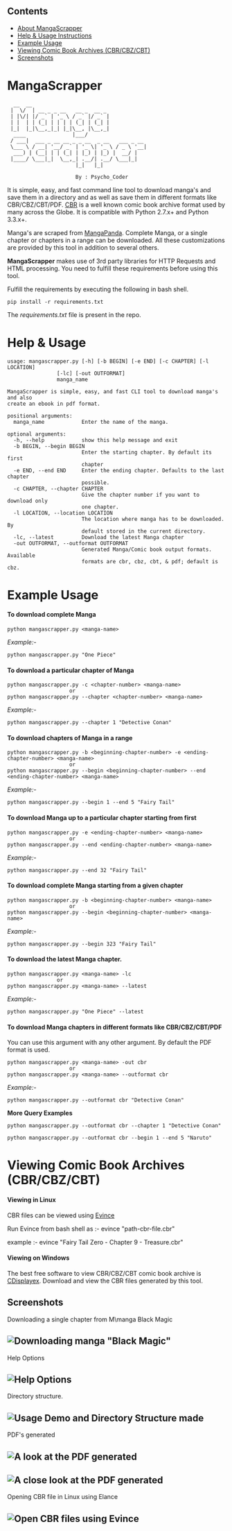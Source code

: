 ## Contents
* [About MangaScrapper](https://github.com/AnimeshShaw/MangaScrapper#mangascrapper)
* [Help & Usage Instructions](https://github.com/AnimeshShaw/MangaScrapper#help--usage)
* [Example Usage](https://github.com/AnimeshShaw/MangaScrapper#example-usage)
* [Viewing Comic Book Archives (CBR/CBZ/CBT)](https://github.com/AnimeshShaw/MangaScrapper/blob/master/README.md#viewing-comic-book-archives-cbrcbzcbt)
* [Screenshots](https://github.com/AnimeshShaw/MangaScrapper#screenshots)

# MangaScrapper 



	  __  __
	 |  \/  | __ _ _ __   __ _  __ _
	 | |\/| |/ _` | '_ \ / _` |/ _` |
	 | |  | | (_| | | | | (_| | (_| |
	 |_|  |_|\__,_|_| |_|\__, |\__,_|
	  ____               |___/
	 / ___|  ___ _ __ __ _ _ __  _ __   ___ _ __
	 \___ \ / __| '__/ _` | '_ \| '_ \ / _ \ '__|
	  ___) | (__| | | (_| | |_) | |_) |  __/ |
	 |____/ \___|_|  \__,_| .__/| .__/ \___|_|
						  |_|   |_|
			
						  By : Psycho_Coder
			  

It is simple, easy, and fast command line tool to download manga's and save them in a directory and as well as save them in different formats like CBR/CBZ/CBT/PDF. [CBR](http://en.wikipedia.org/wiki/Comic_book_archive) is a well known comic book archive format used by many across the Globe. It is compatible with Python 2.7.x+ and Python 3.3.x+.

Manga's are scraped from [MangaPanda](http://www.mangapanda.com/). Complete Manga, or a single chapter or chapters in a range can be downloaded. All these customizations are provided by this tool in addition to several others.

**MangaScrapper** makes use of 3rd party libraries for HTTP Requests and HTML processing. You need to fulfill these requirements before using this tool.

Fulfill the requirements by executing the following in bash shell.
	
	pip install -r requirements.txt

The *requirements.txt* file is present in the repo.

# Help & Usage


	usage: mangascrapper.py [-h] [-b BEGIN] [-e END] [-c CHAPTER] [-l LOCATION]
	                [-lc] [-out OUTFORMAT]
	                manga_name

    MangaScrapper is simple, easy, and fast CLI tool to download manga's and also
    create an ebook in pdf format.

    positional arguments:
      manga_name            Enter the name of the manga.

    optional arguments:
      -h, --help            show this help message and exit
      -b BEGIN, --begin BEGIN
                            Enter the starting chapter. By default its first
                            chapter
      -e END, --end END     Enter the ending chapter. Defaults to the last chapter
                            possible.
      -c CHAPTER, --chapter CHAPTER
                            Give the chapter number if you want to download only
                            one chapter.
      -l LOCATION, --location LOCATION
                            The location where manga has to be downloaded. By
                            default stored in the current directory.
      -lc, --latest         Download the latest Manga chapter
      -out OUTFORMAT, --outformat OUTFORMAT
                            Generated Manga/Comic book output formats. Available
                            formats are cbr, cbz, cbt, & pdf; default is cbz.
							

# Example Usage


#### To download complete Manga

	python mangascrapper.py <manga-name>
	
*Example:-* 	

	python mangascrapper.py "One Piece"

#### To download a particular chapter of Manga

	python mangascrapper.py -c <chapter-number> <manga-name>
						or
	python mangascrapper.py --chapter <chapter-number> <manga-name>
	
*Example:-*

	python mangascrapper.py --chapter 1 "Detective Conan"

#### To download chapters of Manga in a range

	python mangascrapper.py -b <beginning-chapter-number> -e <ending-chapter-number> <manga-name>
						or
	python mangascrapper.py --begin <beginning-chapter-number> --end <ending-chapter-number> <manga-name>
	
*Example:-* 	

	python mangascrapper.py --begin 1 --end 5 "Fairy Tail"

#### To download Manga up to a particular chapter starting from first

	python mangascrapper.py -e <ending-chapter-number> <manga-name>
						or
	python mangascrapper.py --end <ending-chapter-number> <manga-name>
	
*Example:-* 	

	python mangascrapper.py --end 32 "Fairy Tail"

#### To download complete Manga starting from a given chapter

	python mangascrapper.py -b <beginning-chapter-number> <manga-name>
						or
	python mangascrapper.py --begin <beginning-chapter-number> <manga-name>
	
*Example:-* 	

	python mangascrapper.py --begin 323 "Fairy Tail"

#### To download the latest Manga chapter.

	python mangascrapper.py <manga-name> -lc
	                or
	python mangascrapper.py <manga-name> --latest

*Example:-*

	python mangascrapper.py "One Piece" --latest

#### To download Manga chapters in different formats like CBR/CBZ/CBT/PDF

You can use this argument with any other argument. By default the PDF format is used.

	python mangascrapper.py <manga-name> -out cbr
						or
	python mangascrapper.py <manga-name> --outformat cbr

*Example:-*

	python mangascrapper.py --outformat cbr "Detective Conan"

__More Query Examples__

    python mangascrapper.py --outformat cbr --chapter 1 "Detective Conan"

    python mangascrapper.py --outformat cbr --begin 1 --end 5 "Naruto"

# Viewing Comic Book Archives (CBR/CBZ/CBT)


#### Viewing in Linux

CBR files can be viewed using [Evince](https://wiki.gnome.org/Apps/Evince)

Run Evince from bash shell as :- 
	evince "path-cbr-file.cbr"
	
example :- 
	evince "Fairy Tail Zero - Chapter 9 - Treasure.cbr"

#### Viewing on Windows

The best free software to view CBR/CBZ/CBT comic book archive is [CDisplayex](http://www.cdisplayex.com/). Download and view the CBR files generated by this tool.

## Screenshots

Downloading a single chapter from M\manga Black Magic

![Downloading manga "Black Magic"](http://i.imgur.com/NCK34Ka.png)
---

Help Options

![Help Options](http://i.imgur.com/I6pbdHj.png)
---

Directory structure.

![Usage Demo and Directory Structure made](https://i.imgur.com/W7D4YAL.png)
---

PDF's generated

![A look at the PDF generated](https://i.imgur.com/QiX9wTj.png)
---

![A close look at the PDF generated](https://i.imgur.com/yhN8Rup.png)
---

Opening CBR file in Linux using Elance

![Open CBR files using Evince](http://i.imgur.com/e8McsSF.png)
---
